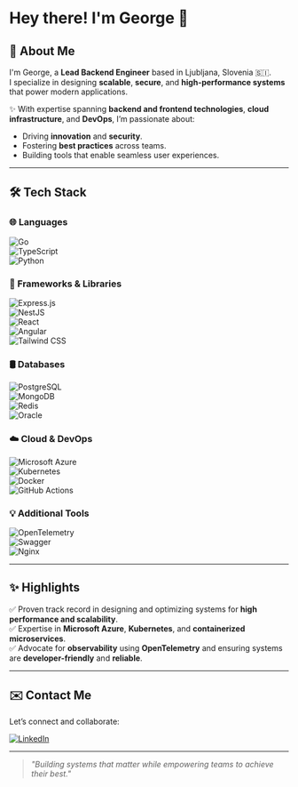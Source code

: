 # Hey there! I'm George 👋  

## 🚀 About Me  
I'm George, a **Lead Backend Engineer** based in Ljubljana, Slovenia 🇸🇮.  
I specialize in designing **scalable**, **secure**, and **high-performance systems** that power modern applications.  

✨ With expertise spanning **backend and frontend technologies**, **cloud infrastructure**, and **DevOps**, I’m passionate about:  
- Driving **innovation** and **security**.  
- Fostering **best practices** across teams.  
- Building tools that enable seamless user experiences.

---

## 🛠️ Tech Stack  

### **🌐 Languages**  
![Go](https://img.shields.io/badge/Go-00ADD8?style=for-the-badge&logo=go&logoColor=white)  
![TypeScript](https://img.shields.io/badge/TypeScript-007ACC?style=for-the-badge&logo=typescript&logoColor=white)  
![Python](https://img.shields.io/badge/Python-14354C?style=for-the-badge&logo=python&logoColor=white)  

### **🎁 Frameworks & Libraries**  
![Express.js](https://img.shields.io/badge/Express.js-404D59?style=for-the-badge)  
![NestJS](https://img.shields.io/badge/NestJS-E0234E?style=for-the-badge&logo=nestjs&logoColor=white)  
![React](https://img.shields.io/badge/React-20232A?style=for-the-badge&logo=react&logoColor=61DAFB)  
![Angular](https://img.shields.io/badge/Angular-DD0031?style=for-the-badge&logo=angular&logoColor=white)  
![Tailwind CSS](https://img.shields.io/badge/Tailwind_CSS-38B2AC?style=for-the-badge&logo=tailwind-css&logoColor=white)  

### **🛢️ Databases**  
![PostgreSQL](https://img.shields.io/badge/PostgreSQL-316192?style=for-the-badge&logo=postgresql&logoColor=white)  
![MongoDB](https://img.shields.io/badge/MongoDB-4EA94B?style=for-the-badge&logo=mongodb&logoColor=white)  
![Redis](https://img.shields.io/badge/Redis-DD0031?style=for-the-badge&logo=redis&logoColor=white)  
![Oracle](https://img.shields.io/badge/Oracle-F80000?style=for-the-badge&logo=oracle&logoColor=white)  

### **☁️ Cloud & DevOps**  
![Microsoft Azure](https://img.shields.io/badge/Microsoft_Azure-0078D4?style=for-the-badge&logo=microsoft-azure&logoColor=white)  
![Kubernetes](https://img.shields.io/badge/Kubernetes-326CE5?style=for-the-badge&logo=kubernetes&logoColor=white)  
![Docker](https://img.shields.io/badge/Docker-0db7ed?style=for-the-badge&logo=docker&logoColor=white)  
![GitHub Actions](https://img.shields.io/badge/GitHub_Actions-2088FF?style=for-the-badge&logo=github-actions&logoColor=white)  

### **💡 Additional Tools**  
![OpenTelemetry](https://img.shields.io/badge/OpenTelemetry-272A2B?style=for-the-badge&logo=opentelemetry&logoColor=white)  
![Swagger](https://img.shields.io/badge/Swagger-85EA2D?style=for-the-badge&logo=swagger&logoColor=white)  
![Nginx](https://img.shields.io/badge/Nginx-009639?style=for-the-badge&logo=nginx&logoColor=white)  

---

## ✨ Highlights  
✅ Proven track record in designing and optimizing systems for **high performance and scalability**.  
✅ Expertise in **Microsoft Azure**, **Kubernetes**, and **containerized microservices**.  
✅ Advocate for **observability** using **OpenTelemetry** and ensuring systems are **developer-friendly** and **reliable**.  

---

## ✉️ Contact Me  
Let’s connect and collaborate:  

[![LinkedIn](https://img.shields.io/badge/LinkedIn-0077B5?style=for-the-badge&logo=linkedin&logoColor=white)](https://www.linkedin.com/in/george-martyn-gale/)  

---

> *"Building systems that matter while empowering teams to achieve their best."*
